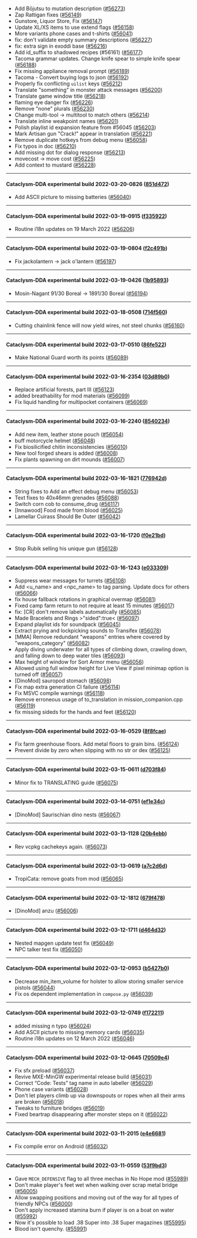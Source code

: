 * Add Bōjutsu to mutation description ([#56273](https://github.com/CleverRaven/Cataclysm-DDA/pull/56273))
* Zap Rattigan fixes ([#56149](https://github.com/CleverRaven/Cataclysm-DDA/pull/56149))
* Gunstore, Liquor Store, Fix ([#56147](https://github.com/CleverRaven/Cataclysm-DDA/pull/56147))
* Update XL/XS items to use extend flags ([#56158](https://github.com/CleverRaven/Cataclysm-DDA/pull/56158))
* More variants phone cases and t-shirts ([#56041](https://github.com/CleverRaven/Cataclysm-DDA/pull/56041))
* fix: don't validate empty summary descriptions ([#56227](https://github.com/CleverRaven/Cataclysm-DDA/pull/56227))
* fix: extra sign in exoddi base ([#56216](https://github.com/CleverRaven/Cataclysm-DDA/pull/56216))
* Add id_suffix to shadowed recipes (#56161) ([#56177](https://github.com/CleverRaven/Cataclysm-DDA/pull/56177))
* Tacoma grammar updates. Change knife spear to simple knife spear ([#56188](https://github.com/CleverRaven/Cataclysm-DDA/pull/56188))
* Fix missing appliance removal prompt ([#56189](https://github.com/CleverRaven/Cataclysm-DDA/pull/56189))
* Tacoma - Convert buying logs to json ([#56192](https://github.com/CleverRaven/Cataclysm-DDA/pull/56192))
* Properly fix conflicting `uilist` keys ([#56212](https://github.com/CleverRaven/Cataclysm-DDA/pull/56212))
* Translate "something" in monster attack messages ([#56200](https://github.com/CleverRaven/Cataclysm-DDA/pull/56200))
* Translate game window title ([#56218](https://github.com/CleverRaven/Cataclysm-DDA/pull/56218))
* flaming eye danger fix ([#56226](https://github.com/CleverRaven/Cataclysm-DDA/pull/56226))
* Remove "none" plurals ([#56230](https://github.com/CleverRaven/Cataclysm-DDA/pull/56230))
* Change multi-tool → multitool to match others ([#56214](https://github.com/CleverRaven/Cataclysm-DDA/pull/56214))
* Translate inline weakpoint names ([#56201](https://github.com/CleverRaven/Cataclysm-DDA/pull/56201))
* Polish playlist id expansion feature from #56045 ([#56203](https://github.com/CleverRaven/Cataclysm-DDA/pull/56203))
* Mark Artisan gun "Crack!" appear in translation ([#56221](https://github.com/CleverRaven/Cataclysm-DDA/pull/56221))
* Remove duplicate hotkeys from debug menu ([#56058](https://github.com/CleverRaven/Cataclysm-DDA/pull/56058))
* Fix typos in doc ([#56210](https://github.com/CleverRaven/Cataclysm-DDA/pull/56210))
* Add missing dot for dialog response ([#56213](https://github.com/CleverRaven/Cataclysm-DDA/pull/56213))
* movecost → move cost ([#56225](https://github.com/CleverRaven/Cataclysm-DDA/pull/56225))
* Add context to mustard ([#56228](https://github.com/CleverRaven/Cataclysm-DDA/pull/56228))

---

#### Cataclysm-DDA experimental build 2022-03-20-0826 ([851d472](https://github.com/CleverRaven/Cataclysm-DDA/releases/tag/cdda-experimental-2022-03-20-0826))

* Add ASCII picture to missing batteries ([#56040](https://github.com/CleverRaven/Cataclysm-DDA/pull/56040))

---

#### Cataclysm-DDA experimental build 2022-03-19-0915 ([f335922](https://github.com/CleverRaven/Cataclysm-DDA/releases/tag/cdda-experimental-2022-03-19-0915))

* Routine i18n updates on 19 March 2022 ([#56206](https://github.com/CleverRaven/Cataclysm-DDA/pull/56206))

---

#### Cataclysm-DDA experimental build 2022-03-19-0804 ([f2c491b](https://github.com/CleverRaven/Cataclysm-DDA/releases/tag/cdda-experimental-2022-03-19-0804))

* Fix jackolantern → jack o'lantern ([#56197](https://github.com/CleverRaven/Cataclysm-DDA/pull/56197))

---

#### Cataclysm-DDA experimental build 2022-03-19-0426 ([1b95893](https://github.com/CleverRaven/Cataclysm-DDA/releases/tag/cdda-experimental-2022-03-19-0426))

* Mosin-Nagant 91/30 Boreal → 1891/30 Boreal ([#56194](https://github.com/CleverRaven/Cataclysm-DDA/pull/56194))

---

#### Cataclysm-DDA experimental build 2022-03-18-0508 ([714f560](https://github.com/CleverRaven/Cataclysm-DDA/releases/tag/cdda-experimental-2022-03-18-0508))

* Cutting chainlink fence will now yield wires, not steel chunks ([#56160](https://github.com/CleverRaven/Cataclysm-DDA/pull/56160))

---

#### Cataclysm-DDA experimental build 2022-03-17-0510 ([86fe522](https://github.com/CleverRaven/Cataclysm-DDA/releases/tag/cdda-experimental-2022-03-17-0510))

* Make National Guard worth its points ([#56089](https://github.com/CleverRaven/Cataclysm-DDA/pull/56089))

---

#### Cataclysm-DDA experimental build 2022-03-16-2354 ([03d89b0](https://github.com/CleverRaven/Cataclysm-DDA/releases/tag/cdda-experimental-2022-03-16-2354))

* Replace artificial forests, part III ([#56123](https://github.com/CleverRaven/Cataclysm-DDA/pull/56123))
* added breathability for mod materials ([#56099](https://github.com/CleverRaven/Cataclysm-DDA/pull/56099))
* Fix liquid handling for multipocket containers ([#56069](https://github.com/CleverRaven/Cataclysm-DDA/pull/56069))

---

#### Cataclysm-DDA experimental build 2022-03-16-2240 ([8540234](https://github.com/CleverRaven/Cataclysm-DDA/releases/tag/cdda-experimental-2022-03-16-2240))

* Add new item, leather stone pouch ([#56054](https://github.com/CleverRaven/Cataclysm-DDA/pull/56054))
* buff motorcycle helmet ([#56048](https://github.com/CleverRaven/Cataclysm-DDA/pull/56048))
* Fix biosilicified chitin inconsistencies ([#56010](https://github.com/CleverRaven/Cataclysm-DDA/pull/56010))
* New tool forged shears is added ([#56008](https://github.com/CleverRaven/Cataclysm-DDA/pull/56008))
* Fix plants spawning on dirt mounds ([#56007](https://github.com/CleverRaven/Cataclysm-DDA/pull/56007))

---

#### Cataclysm-DDA experimental build 2022-03-16-1821 ([776942d](https://github.com/CleverRaven/Cataclysm-DDA/releases/tag/cdda-experimental-2022-03-16-1821))

* String fixes to Add an effect debug menu ([#56053](https://github.com/CleverRaven/Cataclysm-DDA/pull/56053))
* Text fixes to 40x46mm grenades ([#56088](https://github.com/CleverRaven/Cataclysm-DDA/pull/56088))
* Switch corn cob to consume_drug ([#56117](https://github.com/CleverRaven/Cataclysm-DDA/pull/56117))
* [Innawood] Food made from blood ([#56025](https://github.com/CleverRaven/Cataclysm-DDA/pull/56025))
* Lamellar Cuirass Should Be Outer ([#56042](https://github.com/CleverRaven/Cataclysm-DDA/pull/56042))

---

#### Cataclysm-DDA experimental build 2022-03-16-1720 ([f0e21bd](https://github.com/CleverRaven/Cataclysm-DDA/releases/tag/cdda-experimental-2022-03-16-1720))

* Stop Rubik selling his unique gun ([#56128](https://github.com/CleverRaven/Cataclysm-DDA/pull/56128))

---

#### Cataclysm-DDA experimental build 2022-03-16-1243 ([e033309](https://github.com/CleverRaven/Cataclysm-DDA/releases/tag/cdda-experimental-2022-03-16-1243))

* Suppress wear messages for turrets ([#56108](https://github.com/CleverRaven/Cataclysm-DDA/pull/56108))
* Add <u_name> and <npc_name> to tag parsing. Update docs for others ([#56066](https://github.com/CleverRaven/Cataclysm-DDA/pull/56066))
* fix house fallback rotations in graphical overmap ([#56081](https://github.com/CleverRaven/Cataclysm-DDA/pull/56081))
* Fixed camp farm return to not require at least 15 minutes ([#56017](https://github.com/CleverRaven/Cataclysm-DDA/pull/56017))
* fix: [CR] don't remove labels automatically ([#56085](https://github.com/CleverRaven/Cataclysm-DDA/pull/56085))
* Made Bracelets and Rings >"sided":true< ([#56097](https://github.com/CleverRaven/Cataclysm-DDA/pull/56097))
* Expand playlist ids for soundpack ([#56045](https://github.com/CleverRaven/Cataclysm-DDA/pull/56045))
* Extract prying and lockpicking sounds to Transifex ([#56078](https://github.com/CleverRaven/Cataclysm-DDA/pull/56078))
* [MMA] Remove redundant "weapons" entries where covered by "weapons_category" ([#56082](https://github.com/CleverRaven/Cataclysm-DDA/pull/56082))
* Apply diving underwater for all types of climbing down, crawling down, and falling down to deep water tiles ([#56093](https://github.com/CleverRaven/Cataclysm-DDA/pull/56093))
* Max height of window for Sort Armor menu ([#56056](https://github.com/CleverRaven/Cataclysm-DDA/pull/56056))
* Allowed using full window height for Live View if pixel minimap option is turned off ([#56057](https://github.com/CleverRaven/Cataclysm-DDA/pull/56057))
* [DinoMod] sauropod stomach ([#56098](https://github.com/CleverRaven/Cataclysm-DDA/pull/56098))
* Fix map extra generation CI failure ([#56114](https://github.com/CleverRaven/Cataclysm-DDA/pull/56114))
* Fix MSVC compile warnings ([#56118](https://github.com/CleverRaven/Cataclysm-DDA/pull/56118))
* Remove erroneous usage of to_translation in mission_companion.cpp ([#56119](https://github.com/CleverRaven/Cataclysm-DDA/pull/56119))
* fix missing sideds for the hands and feet ([#56120](https://github.com/CleverRaven/Cataclysm-DDA/pull/56120))

---

#### Cataclysm-DDA experimental build 2022-03-16-0529 ([8f8fcae](https://github.com/CleverRaven/Cataclysm-DDA/releases/tag/cdda-experimental-2022-03-16-0529))

* Fix farm greenhouse floors. Add metal floors to grain bins. ([#56124](https://github.com/CleverRaven/Cataclysm-DDA/pull/56124))
* Prevent divide by zero when slipping with no str or dex ([#56125](https://github.com/CleverRaven/Cataclysm-DDA/pull/56125))

---

#### Cataclysm-DDA experimental build 2022-03-15-0611 ([d703f84](https://github.com/CleverRaven/Cataclysm-DDA/releases/tag/cdda-experimental-2022-03-15-0611))

* Minor fix to TRANSLATING guide ([#56075](https://github.com/CleverRaven/Cataclysm-DDA/pull/56075))

---

#### Cataclysm-DDA experimental build 2022-03-14-0751 ([ef1e34c](https://github.com/CleverRaven/Cataclysm-DDA/releases/tag/cdda-experimental-2022-03-14-0751))

* [DinoMod] Saurischian dino nests ([#56067](https://github.com/CleverRaven/Cataclysm-DDA/pull/56067))

---

#### Cataclysm-DDA experimental build 2022-03-13-1128 ([20b4ebb](https://github.com/CleverRaven/Cataclysm-DDA/releases/tag/cdda-experimental-2022-03-13-1128))

* Rev vcpkg cachekeys again. ([#56073](https://github.com/CleverRaven/Cataclysm-DDA/pull/56073))

---

#### Cataclysm-DDA experimental build 2022-03-13-0619 ([a7c2d6d](https://github.com/CleverRaven/Cataclysm-DDA/releases/tag/cdda-experimental-2022-03-13-0619))

* TropiCata: remove goats from mod ([#56065](https://github.com/CleverRaven/Cataclysm-DDA/pull/56065))

---

#### Cataclysm-DDA experimental build 2022-03-12-1812 ([679f478](https://github.com/CleverRaven/Cataclysm-DDA/releases/tag/cdda-experimental-2022-03-12-1812))

* [DinoMod] anzu ([#56006](https://github.com/CleverRaven/Cataclysm-DDA/pull/56006))

---

#### Cataclysm-DDA experimental build 2022-03-12-1711 ([d464d32](https://github.com/CleverRaven/Cataclysm-DDA/releases/tag/cdda-experimental-2022-03-12-1711))

* Nested mapgen update test fix ([#56049](https://github.com/CleverRaven/Cataclysm-DDA/pull/56049))
* NPC talker test fix ([#56050](https://github.com/CleverRaven/Cataclysm-DDA/pull/56050))

---

#### Cataclysm-DDA experimental build 2022-03-12-0953 ([b5427b0](https://github.com/CleverRaven/Cataclysm-DDA/releases/tag/cdda-experimental-2022-03-12-0953))

* Decrease min_item_volume for holster to allow storing smaller service pistols ([#56044](https://github.com/CleverRaven/Cataclysm-DDA/pull/56044))
* Fix os dependent implementation in `compose.py` ([#56039](https://github.com/CleverRaven/Cataclysm-DDA/pull/56039))

---

#### Cataclysm-DDA experimental build 2022-03-12-0749 ([f172211](https://github.com/CleverRaven/Cataclysm-DDA/releases/tag/cdda-experimental-2022-03-12-0749))

* added missing n typo ([#56024](https://github.com/CleverRaven/Cataclysm-DDA/pull/56024))
* Add ASCII picture to missing memory cards ([#56035](https://github.com/CleverRaven/Cataclysm-DDA/pull/56035))
* Routine i18n updates on 12 March 2022 ([#56046](https://github.com/CleverRaven/Cataclysm-DDA/pull/56046))

---

#### Cataclysm-DDA experimental build 2022-03-12-0645 ([70509e4](https://github.com/CleverRaven/Cataclysm-DDA/releases/tag/cdda-experimental-2022-03-12-0645))

* Fix sfx preload ([#56037](https://github.com/CleverRaven/Cataclysm-DDA/pull/56037))
* Revive MXE-MinGW experimental release build ([#56031](https://github.com/CleverRaven/Cataclysm-DDA/pull/56031))
* Correct “Code: Tests” tag name in auto labeller ([#56029](https://github.com/CleverRaven/Cataclysm-DDA/pull/56029))
* Phone case variants ([#56028](https://github.com/CleverRaven/Cataclysm-DDA/pull/56028))
* Don't let players climb up via downspouts or ropes when all their arms are broken ([#56018](https://github.com/CleverRaven/Cataclysm-DDA/pull/56018))
* Tweaks to furniture bridges ([#56019](https://github.com/CleverRaven/Cataclysm-DDA/pull/56019))
* Fixed beartrap disappearing after monster steps on it ([#56022](https://github.com/CleverRaven/Cataclysm-DDA/pull/56022))

---

#### Cataclysm-DDA experimental build 2022-03-11-2015 ([e4e6681](https://github.com/CleverRaven/Cataclysm-DDA/releases/tag/cdda-experimental-2022-03-11-2015))

* Fix compile error on Android ([#56032](https://github.com/CleverRaven/Cataclysm-DDA/pull/56032))

---

#### Cataclysm-DDA experimental build 2022-03-11-0559 ([53f9bd3](https://github.com/CleverRaven/Cataclysm-DDA/releases/tag/cdda-experimental-2022-03-11-0559))

* Gave `MECH_DEFENSIVE` flag to all three mechas in No Hope mod ([#55989](https://github.com/CleverRaven/Cataclysm-DDA/pull/55989))
* Don't make player's feet wet when walking over scrap metal bridge ([#56005](https://github.com/CleverRaven/Cataclysm-DDA/pull/56005))
* Allow swapping positions and moving out of the way for all types of friendly NPCs ([#56000](https://github.com/CleverRaven/Cataclysm-DDA/pull/56000))
* Don't apply increased stamina burn if player is on a boat on water ([#55992](https://github.com/CleverRaven/Cataclysm-DDA/pull/55992))
* Now it's possible to load .38 Super into .38 Super magazines ([#55995](https://github.com/CleverRaven/Cataclysm-DDA/pull/55995))
* Blood isn't quenchy. ([#55991](https://github.com/CleverRaven/Cataclysm-DDA/pull/55991))
